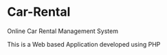 # Car-Rental
Online Car Rental Management System 

This is a Web based Application developed using PHP 